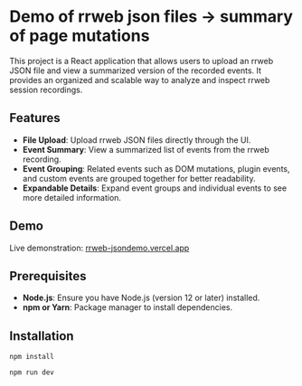 # Demo of rrweb json files -> summary of page mutations

This project is a React application that allows users to upload an rrweb JSON file and view a summarized version of the recorded events. It provides an organized and scalable way to analyze and inspect rrweb session recordings.

## Features

- **File Upload**: Upload rrweb JSON files directly through the UI.
- **Event Summary**: View a summarized list of events from the rrweb recording.
- **Event Grouping**: Related events such as DOM mutations, plugin events, and custom events are grouped together for better readability.
- **Expandable Details**: Expand event groups and individual events to see more detailed information.

## Demo

Live demonstration: [rrweb-jsondemo.vercel.app](rrweb-jsondemo.vercel.app)

## Prerequisites

- **Node.js**: Ensure you have Node.js (version 12 or later) installed.
- **npm or Yarn**: Package manager to install dependencies.

## Installation

```
npm install
```

```
npm run dev
```
